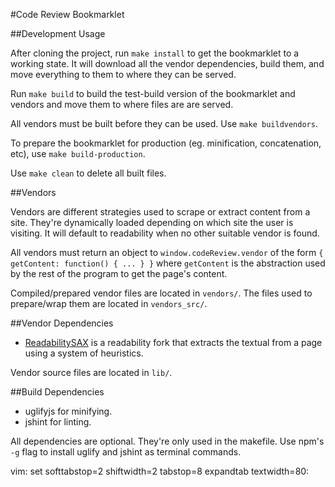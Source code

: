 #Code Review Bookmarklet

##Development Usage

After cloning the project, run `make install` to get the bookmarklet to a
working state. It will download all the vendor dependencies, build them, and
move everything to them to where they can be served.

Run `make build` to build the test-build version of the bookmarklet and vendors
and move them to where files are are served. 

All vendors must be built before they can be used. Use `make buildvendors`.

To prepare the bookmarklet for production (eg. minification, concatenation,
etc), use `make build-production`.

Use `make clean` to delete all built files. 

##Vendors

Vendors are different strategies used to scrape or extract content from a site.
They're dynamically loaded depending on which site the user is visiting.
It will default to readability when no other suitable vendor is found.

All vendors must return an object to `window.codeReview.vendor` of the form 
`{ getContent: function() { ... } }` where `getContent` is the abstraction used 
by the rest of the program to get the page's content.

Compiled/prepared vendor files are located in `vendors/`. The files used to
prepare/wrap them are located in `vendors_src/`.

##Vendor Dependencies

* [ReadabilitySAX](https://github.com/fb55/readabilitySAX) is a readability
  fork that extracts the textual from a page using a system of heuristics.

Vendor source files are located in `lib/`.

##Build Dependencies

* uglifyjs for minifying.
* jshint for linting.

All dependencies are optional. They're only used in the makefile. Use npm's
`-g` flag to install uglify and jshint as terminal commands. 

vim: set softtabstop=2 shiftwidth=2 tabstop=8 expandtab textwidth=80:
